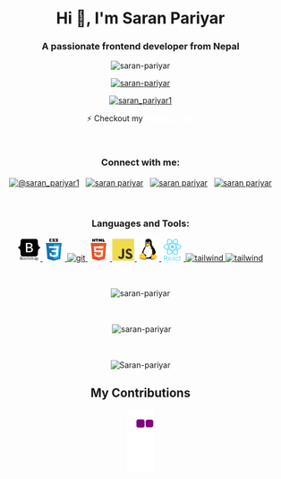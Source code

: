 <center style="">
  <h1 align="center" >Hi 👋, I'm Saran Pariyar</h1>
  <h3 align="center">A passionate frontend developer from Nepal</h3>

  <p align="center">
    <img
      src="https://komarev.com/ghpvc/?username=saran-pariyar&label=Profile%20views&color=0e75b6&style=flat"
      alt="saran-pariyar"
    />
  </p>
  <p align="center">
    <a href="https://github.com/ryo-ma/github-profile-trophy"
      ><img
        src="https://github-profile-trophy.vercel.app/?username=Saran-pariyar"
        alt="saran-pariyar"
    /></a>
  </p>

  <p align="center">
    <a href="https://twitter.com/saran_pariyar1" target="_blank"
      ><img
        src="https://img.shields.io/twitter/follow/saran_pariyar1?logo=twitter&style=for-the-badge"
        alt="saran_pariyar1"
    /></a>
  </p>

   <p align="center"> ⚡ Checkout my  <a href="saranpariyar.vercel.app" target="_blank" style="color:white; font-weight:bold;"> Portfolio Site</a>  </p>
<br>

  <h3 align="center">Connect with me:</h3>

  <p align="center">
    <a
      href="https://twitter.com/saran_pariyar1"
      target="_blank"
      ><img
        align="center"
        src="https://raw.githubusercontent.com/rahuldkjain/github-profile-readme-generator/master/src/images/icons/Social/twitter.svg"
        alt="@saran_pariyar1"
        height="30"
        width="40"
    /></a>
    &nbsp;
    <a
      href="https://www.linkedin.com/in/Saran-pariyar/"
      target="_blank"
      ><img
        align="center"
        src="https://raw.githubusercontent.com/rahuldkjain/github-profile-readme-generator/master/src/images/icons/Social/linked-in-alt.svg"
        alt="saran pariyar"
        height="30"
        width="40"
    /></a>
    &nbsp;
    <a
      href="https://www.facebook.com/saran.pariyar.50/"
      target="_blank"
      ><img
        align="center"
        src="https://raw.githubusercontent.com/rahuldkjain/github-profile-readme-generator/master/src/images/icons/Social/facebook.svg"
        alt="saran pariyar"
        height="30"
        width="40"
    /></a>
    &nbsp;
    <a
      href="https://www.instagram.com/saran_pariyar1/"
      target="_blank"
      ><img
        align="center"
        src="https://raw.githubusercontent.com/rahuldkjain/github-profile-readme-generator/master/src/images/icons/Social/instagram.svg"
        alt="saran pariyar"
        height="30"
        width="40"
    /></a>
  </p>
<br>
  <h3 align="center">Languages and Tools:</h3>
  <p align="center">
    <a href="https://getbootstrap.com" target="_blank" rel="noreferrer">
      <img
        src="https://raw.githubusercontent.com/devicons/devicon/master/icons/bootstrap/bootstrap-plain-wordmark.svg"
        alt="bootstrap"
        width="40"
        height="40"
      />
    </a>
    <a href="https://www.w3schools.com/css/" target="_blank" rel="noreferrer">
      <img
        src="https://raw.githubusercontent.com/devicons/devicon/master/icons/css3/css3-original-wordmark.svg"
        alt="css3"
        width="40"
        height="40"
      />
    </a>
    <a href="https://git-scm.com/" target="_blank" rel="noreferrer">
      <img
        src="https://www.vectorlogo.zone/logos/git-scm/git-scm-icon.svg"
        alt="git"
        width="40"
        height="40"
      />
    </a>
    <a href="https://www.w3.org/html/" target="_blank" rel="noreferrer">
      <img
        src="https://raw.githubusercontent.com/devicons/devicon/master/icons/html5/html5-original-wordmark.svg"
        alt="html5"
        width="40"
        height="40"
      />
    </a>
    <a
      href="https://developer.mozilla.org/en-US/docs/Web/JavaScript"
      target="_blank"
      rel="noreferrer"
    >
      <img
        src="https://raw.githubusercontent.com/devicons/devicon/master/icons/javascript/javascript-original.svg"
        alt="javascript"
        width="40"
        height="40"
      />
    </a>
    <a href="https://www.linux.org/" target="_blank" rel="noreferrer">
      <img
        src="https://raw.githubusercontent.com/devicons/devicon/master/icons/linux/linux-original.svg"
        alt="linux"
        width="40"
        height="40"
      />
    </a>
    <a href="https://reactjs.org/" target="_blank" rel="noreferrer">
      <img
        src="https://raw.githubusercontent.com/devicons/devicon/master/icons/react/react-original-wordmark.svg"
        alt="react"
        width="40"
        height="40"
      />
    </a>
    <a href="https://tailwindcss.com/" target="_blank" rel="noreferrer">
      <img
        src="https://www.vectorlogo.zone/logos/tailwindcss/tailwindcss-icon.svg"
        alt="tailwind"
        width="40"
        height="40"
      />
    </a>
    <a href="https://typescript.com/" target="_blank" rel="noreferrer">
      <img
        src="https://encrypted-tbn0.gstatic.com/images?q=tbn:ANd9GcQydgBPB5L19c3G7nU-RTJAMXEcWCYfyvU-jskDjTyWVA&s"
        alt="tailwind"
        width="40"
        height="40"
      />
    </a>
  </p>
  <br />
  <p align="center">
    <img
      align="center"
      src="https://github-readme-stats.vercel.app/api/top-langs?username=saran-pariyar&show_icons=true&locale=en&layout=compact"
      alt="saran-pariyar"
    />
  </p>
  <br />
  <p align="center">
    &nbsp;<img
      align="center"
      src="https://github-readme-stats.vercel.app/api?username=saran-pariyar&show_icons=true&locale=en"
      alt="saran-pariyar"
    />
  </p>
<br />
<p align="center">
  <img
  align="center"
    src="https://github-readme-streak-stats.herokuapp.com/?user=Saran-pariyar"
    alt="Saran-pariyar"
  />
</p>

<h2 align="center">  My Contributions </h2>

![snake gif](https://github.com/Saran-pariyar/Saran-pariyar/blob/output/github-contribution-grid-snake.gif)

</center>
